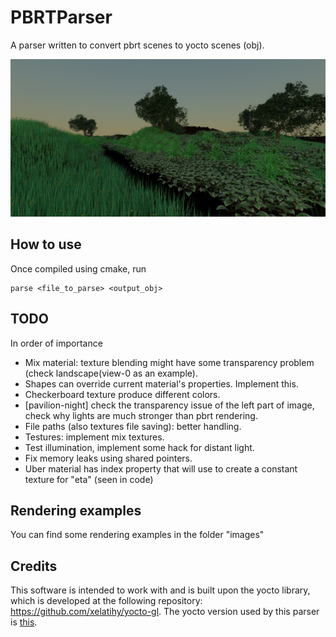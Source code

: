 # PBRTParser

A parser written to convert pbrt scenes to yocto scenes (obj).

<img src="images/ecosys.png"/>

## How to use
Once compiled using cmake, run
```
parse <file_to_parse> <output_obj>
```

## TODO
In order of importance

- Mix material: texture blending might have some transparency problem (check landscape(view-0 as an example).
- Shapes can override current material's properties. Implement this.
- Checkerboard texture produce different colors.
- [pavilion-night] check the transparency issue of the left part of image, check why lights are much stronger than pbrt rendering.
- File paths (also textures file saving): better handling.
- Testures: implement mix textures.
- Test illumination, implement some hack for distant light.
- Fix memory leaks using shared pointers.
- Uber material has index property that will use to create a constant texture for "eta" (seen in code)

## Rendering examples

You can find some rendering examples in the folder "images"

## Credits
This software is intended to work with and is built upon the yocto library, which is developed at the following repository: https://github.com/xelatihy/yocto-gl.
The yocto version used by this parser is <a href="https://github.com/xelatihy/yocto-gl/tree/c06dd8014ca2de68911a16e744d4dd18c637a1bf">this</a>.